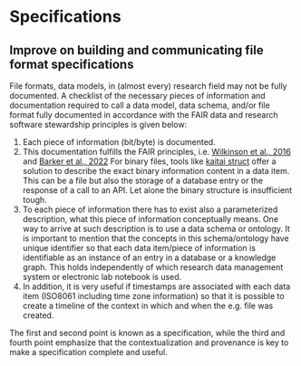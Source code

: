 # Specifications

## Improve on building and communicating file format specifications

File formats, data models, in (almost every) research field may not be fully documented.
A checklist of the necessary pieces of information and documentation required to call a
data model, data schema, and/or file format fully documented in accordance with the
FAIR data and research software stewardship principles is given below:

1. Each piece of information (bit/byte) is documented.
2. This documentation fulfills the FAIR principles, i.e.
   [Wilkinson et al., 2016](https://doi.org/10.1038/sdata.2016.18) and
   [Barker et al., 2022](https://doi.org/10.1038/s41597-022-01710-x)
   For binary files, tools like [kaitai struct](https://kaitai.io/) offer a
   solution to describe the exact binary information content in a data
   item. This can be a file but also the storage of a database entry or the
   response of a call to an API.
   Let alone the binary structure is insufficient tough.
3. To each piece of information there has to exist also a parameterized description,
   what this piece of information conceptually means. One way to arrive at such
   description is to use a data schema or ontology.
   It is important to mention that the concepts in this schema/ontology have
   unique identifier so that each data item/piece of information is identifiable
   as an instance of an entry in a database or a knowledge graph.
   This holds independently of which research data management system
   or electronic lab notebook is used.
4. In addition, it is very useful if timestamps are associated with each data item
   (ISO8061 including time zone information) so that it is possible to create a
   timeline of the context in which and when the e.g. file was created.

The first and second point is known as a specification, while the third and fourth
point emphasize that the contextualization and provenance is key to make a
specification complete and useful.




